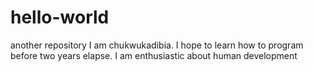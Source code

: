 # hello-world
another repository
I am chukwukadibia. I hope to learn how to program before two years elapse. I am enthusiastic about human development
